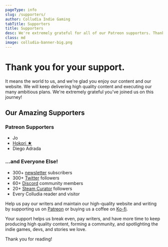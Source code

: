 ```yaml
---
pageType: info
slug: /supporters/
author: Colludia Indie Gaming
tabTitle: Supporters
title: Supporters
desc: We're extremely grateful for all of our Patreon supporters. Thank you! Colludia is an indie gaming blog focused on games with stories to tell and the developers behind them.
class: md
image: colludia-banner-big.png
---
```


# Thank you for your support.

It means the world to us, and we're glad you enjoy our content and our website. We will keep delivering high quality content and executing our many ambitious plans. We're extremely grateful you've joined us on this journey!

## Our Amazing Supporters

### Patreon Supporters

- Jo
- [Hokori ★](https://twitter.com/TheMiniBunnies)
- Diego Adrada

### ...and Everyone Else!

- 300+ [newsletter][newsletter] subscribers
- 300+ [Twitter][twitter] followers
- 60+ [Discord][discord] community members
- 20+ [Steam Curator][curator] followers
- Every Colludia reader and visitor

Help us pay our writers and maintain our high-quality website and writing by supporting us on [Patreon][patreon] or buying us a coffee on [Ko-fi](https://ko-fi.com/colludia).

Your support helps us break even, pay writers, and have more time to keep producing high quality content, forming a community, and spotlighting the indie games, devs, and stories we love.

Thank you for reading!

[youtube]: https://www.youtube.com/channel/UCGV03GbQtpPGfArbJHbZ3IQ
[patreon]: https://patreon.com/colludia
[twitter]: https://twitter.com/colludia
[curator]: https://store.steampowered.com/curator/37254837-Colludia-Indie-Gaming
[discord]: https://discord.gg/PG2qkZf
[newsletter]: https://colludia.com/subscribe
